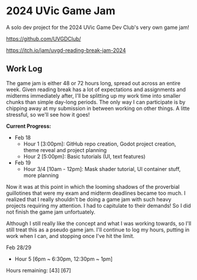 # 2024 UVic Game Jam
A solo dev project for the 2024 UVic Game Dev Club's very own game jam!

https://github.com/UVGDClub/

https://itch.io/jam/uvgd-reading-break-jam-2024

## Work Log
The game jam is either 48 or 72 hours long, spread out across an entire week. Given reading break has a lot of expectations and assignments and midterms immediately after, I'll be splitting up my work time into smaller chunks than simple day-long periods. The only way I can participate is by chipping away at my submission in between working on other things. A litte stressful, so we'll see how it goes!

**Current Progress:**
- Feb 18
  - Hour 1 [3:00pm]: GitHub repo creation, Godot project creation, theme reveal and project planning
  - Hour 2 [5:00pm]: Basic tutorials (UI, text features)
- Feb 19
  - Hour 3/4 [10am - 12pm]: Mask shader tutorial, UI container stuff, more planning

Now it was at this point in which the looming shadows of the proverbial guillotines that were my exam and midterm deadlines became too much. I realized that I really shouldn't be doing a game jam with such heavy projects requiring my attention. I had to capitulate to their demands! So I did not finish the game jam unfortuately.

Although I still really like the concept and what I was working towards, so I'll still treat this as a pseudo game jam. I'll continue to log my hours, putting in work when I can, and stopping once I've hit the limit.

  Feb 28/29
  - Hour 5 [6pm ~ 6:30pm, 12:30pm ~ 1pm]
 
Hours remaining: [43] [67]

